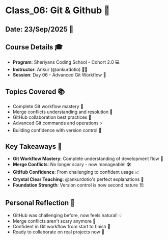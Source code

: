 # Class_06: Git & Github 🚀

## Date: 23/Sep/2025 📅

## Course Details 🎓
* **Program**: Sheriyans Coding School - Cohort 2.0 💻
* **Instructor**: Ankur (@ankurdotio) 👨‍🏫
* **Session**: Day 06 - Advanced Git Workflow 🔄

## Topics Covered 📚
* Complete Git workflow mastery 🔄
* Merge conflicts understanding and resolution 🔧
* GitHub collaboration best practices 🤝
* Advanced Git commands and operations ⚡
* Building confidence with version control 💪

## Key Takeaways 🎯
* **Git Workflow Mastery**: Complete understanding of development flow 🌊
* **Merge Conflicts**: No longer scary - now manageable! 🛠️
* **GitHub Confidence**: From challenging to confident usage 📈
* **Crystal Clear Teaching**: @ankurdotio's perfect explanations 💎
* **Foundation Strength**: Version control is now second nature 🏗️

## Personal Reflection 💭
* GitHub was challenging before, now feels natural! 💡
* Merge conflicts aren't scary anymore 🔧
* Confident in Git workflow from start to finish 🚀
* Ready to collaborate on real projects now 🤝
